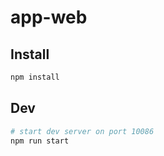 # app-web

## Install

```bash
npm install
```

## Dev

```bash
# start dev server on port 10086
npm run start
```
